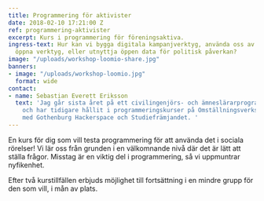 ```yaml
---
title: Programmering för aktivister
date: 2018-02-10 17:21:00 Z
ref: programmering-aktivister
excerpt: Kurs i programmering för föreningsaktiva.
ingress-text: Hur kan vi bygga digitala kampanjverktyg, använda oss av gratis och
  öppna verktyg, eller utnyttja öppen data för politisk påverkan?
image: "/uploads/workshop-loomio-share.jpg"
banners:
- image: "/uploads/workshop-loomio.jpg"
  format: wide
contact:
- name: Sebastian Everett Eriksson
  text: 'Jag går sista året på ett civilingenjörs- och ämneslärarprogram på Chalmers
    och har tidigare hållit i programmeringskurser på Omställningsverkstan, i samband
    med Gothenburg Hackerspace och Studiefrämjandet. '
---
```


En kurs för dig som vill testa programmering för att använda det i sociala rörelser! Vi lär oss från grunden i en välkomnande nivå där det är lätt att ställa frågor. Misstag är en viktig del i programmering, så vi uppmuntrar nyfikenhet.

Efter två kurstillfällen erbjuds möjlighet till fortsättning i en mindre grupp för den som vill, i mån av plats.
